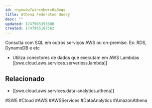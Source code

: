 ```yaml
---
id: rngnwiw7wtncmbwrx0q8mqe
title: Athena Federated Query
desc: ""
updated: 1747965393686
created: 1747965167562
---
```


Consulta com SQL em outros serviços AWS ou on-premise. Ex: RDS, DynamoDB e etc

- Utiliza conectores de dados que executam em AWS Lambdas [[swe.cloud.aws.services.serverless.lambda]]

## Relacionado

- [[swe.cloud.aws.services.data-analytics.athena]]

#SWE #Cloud #AWS #AWSServices #DataAnalytics #AmazonAthena
